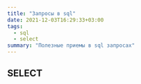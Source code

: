 ```yaml
---
title: "Запросы в sql"
date: 2021-12-03T16:29:33+03:00
tags:
  - sql
  - select
summary: "Полезные приемы в sql запросах"
---
```

## SELECT 

